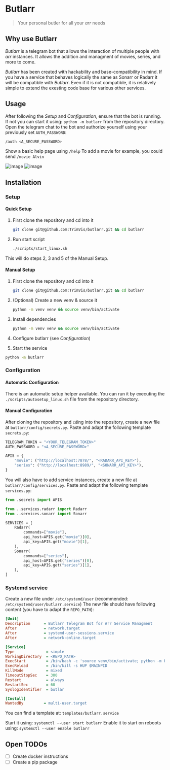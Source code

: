 # Butlarr
>
> Your personal butler for all your *arr* needs

## Why use Butlarr

*Butlarr* is a telegram bot that allows the interaction of multiple people with *arr* instances.
It allows the addition and managment of movies, series, and more to come.

*Butlarr* has been created with hackability and base-compatibility in mind.
If you have a service that behaves logically the same as Sonarr or Radarr it will be compatible with *Butlarr*.
Even if it is not compatible, it is relatively simple to extend the exesting code base for various other services.

## Usage

After following the *Setup* and *Configuration*, ensure that the bot is running.
If not you can start it using: `python -m butlarr` from the repository directory.
Open the telegram chat to the bot and authorize yourself using your previously set `AUTH_PASSWORD`:

```bash
/auth <A_SECURE_PASSWORD>
```

Show a basic help page using `/help`
To add a movie for example, you could send `/movie Alvin`

![image](https://github.com/TrimVis/butlarr/assets/29759576/089bb19a-01d6-4d89-bc92-f42128200bf0)
![image](https://github.com/TrimVis/butlarr/assets/29759576/9bb30521-ba02-4045-9e1a-06e425d64ce7)

## Installation

### Setup

#### Quick Setup

1. First clone the repository and cd into it

    ```bash
    git clone git@github.com:TrimVis/butlarr.git && cd butlarr
    ```

2. Run start script

    ```bash
    ./scripts/start_linux.sh
    ```

This will do steps 2, 3 and 5 of the Manual Setup.

#### Manual Setup

1. First clone the repository and cd into it

    ```bash
    git clone git@github.com:TrimVis/butlarr.git && cd butlarr
    ```

2. (Optional) Create a new venv & source it

    ```bash
    python -m venv venv && source venv/bin/activate
    ```

3. Install dependencies

    ```bash
    python -m venv venv && source venv/bin/activate
    ```

4. Configure butlarr (see *Configuration*)
5. Start the service

```bash
python -m butlarr
```

### Configuration

#### Automatic Configuration

There is an automatic setup helper available. You can run it by executing the `./scripts/autosetup_linux.sh` file from the repository directory.

#### Manual Configuration

After cloning the repository and `cd`ing into the repository, create a new file at `butlarr/config/secrets.py`.
Paste and adapt the following template `secrets.py`:

```python
TELEGRAM_TOKEN = "<YOUR_TELEGRAM_TOKEN>"
AUTH_PASSWORD = "<A_SECURE_PASSWORD>"

APIS = {
    "movie": ("http://localhost:7878/", "<RADARR_API_KEY>"),
    "series": ("http://localhost:8989/", "<SONARR_API_KEY>"),
}
```

You will also have to add service instances, create a new file at `butlarr/config/services.py`.
Paste and adapt the following template `services.py`:

```python
from .secrets import APIS

from ..services.radarr import Radarr 
from ..services.sonarr import Sonarr

SERVICES = [
    Radarr(
        commands=["movie"],
        api_host=APIS.get("movie")[0],
        api_key=APIS.get("movie")[1],
    ),
    Sonarr(
        commands=["series"],
        api_host=APIS.get("series")[0],
        api_key=APIS.get("series")[1],
    ),
]
```

### Systemd service

Create a new file under `/etc/systemd/user` (recommended: `/etc/systemd/user/butlarr.service`)
The new file should have following content (you have to adapt the `REPO_PATH`):

```ini
[Unit]
Description      = Butlarr Telegram Bot for Arr Service Managment
After            = network.target
After            = systemd-user-sessions.service
After            = network-online.target

[Service]
Type              = simple
WorkingDirectory  = <REPO_PATH>
ExecStart         = /bin/bash -c 'source venv/bin/activate; python -m butlarr'
ExecReload        = /bin/kill -s HUP $MAINPID
KillMode          = mixed
TimeoutStopSec    = 300
Restart           = always
RestartSec        = 60
SyslogIdentifier  = butlar

[Install]
WantedBy         = multi-user.target
```

You can find a template at: `templates/butlarr.service`

Start it using: `systemctl --user start butlarr`
Enable it to start on reboots using: `systemctl --user enable butlarr`

## Open TODOs

- [ ] Create docker instructions
- [ ] Create a pip package
